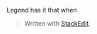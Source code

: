 
Legend has it that when 

> Written with [StackEdit](https://stackedit.io/).
<!--stackedit_data:
eyJoaXN0b3J5IjpbMTk3ODE5MjU5LDczMDk5ODExNl19
-->